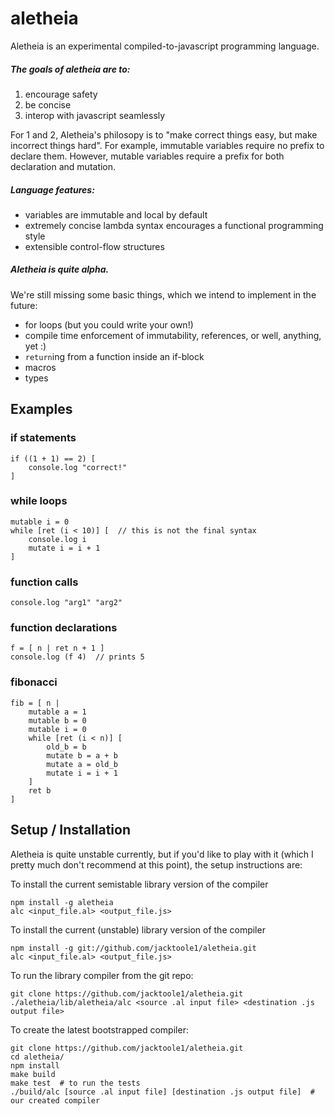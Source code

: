 aletheia
========

Aletheia is an experimental compiled-to-javascript programming language.

##### The goals of aletheia are to:
1. encourage safety
2. be concise
3. interop with javascript seamlessly

For 1 and 2, Aletheia's philosopy is to "make correct things easy, but make
incorrect things hard". For example, immutable variables require no prefix
to declare them. However, mutable variables require a prefix for both
declaration and mutation.

##### Language features:
 * variables are immutable and local by default
 * extremely concise lambda syntax encourages a functional programming style
 * extensible control-flow structures

##### Aletheia is quite alpha.

We're still missing some basic things, which we intend to implement in the
future:
 * for loops (but you could write your own!)
 * compile time enforcement of immutability, references, or well, anything, yet :)
 * `return`ing from a function inside an if-block
 * macros
 * types

## Examples
### if statements

    if ((1 + 1) == 2) [
        console.log "correct!"
    ]
    
### while loops

    mutable i = 0
    while [ret (i < 10)] [  // this is not the final syntax
        console.log i
        mutate i = i + 1
    ]

### function calls

    console.log "arg1" "arg2"

### function declarations

    f = [ n | ret n + 1 ]
    console.log (f 4)  // prints 5

### fibonacci

    fib = [ n |
        mutable a = 1
        mutable b = 0
        mutable i = 0
        while [ret (i < n)] [
            old_b = b
            mutate b = a + b
            mutate a = old_b
            mutate i = i + 1
        ]
        ret b
    ]
    
## Setup / Installation

Aletheia is quite unstable currently, but if you'd like to play with it (which I pretty much don't recommend at this point), the setup instructions are:

To install the current semistable library version of the compiler

    npm install -g aletheia
    alc <input_file.al> <output_file.js>

To install the current (unstable) library version of the compiler

    npm install -g git://github.com/jacktoole1/aletheia.git
    alc <input_file.al> <output_file.js>

To run the library compiler from the git repo:

    git clone https://github.com/jacktoole1/aletheia.git
    ./aletheia/lib/aletheia/alc <source .al input file> <destination .js output file>

To create the latest bootstrapped compiler:

    git clone https://github.com/jacktoole1/aletheia.git
    cd aletheia/
    npm install
    make build
    make test  # to run the tests
    ./build/alc [source .al input file] [destination .js output file]  # our created compiler
